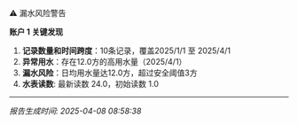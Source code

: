 ⚠️ 漏水风险警告

**账户 1 关键发现**
1. **记录数量和时间跨度**：10条记录，覆盖2025/1/1 至 2025/4/1
2. **异常用水**：存在12.0方的高用水量（2025/4/1）
3. **漏水风险**：日均用水量达12.0方，超过安全阈值3方
4. **水表读数**: 最新读数 24.0，初始读数 1.0

---
*报告生成时间: 2025-04-08 08:58:38*